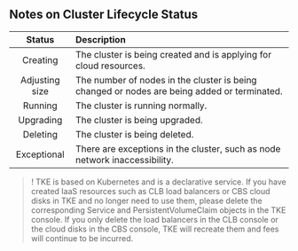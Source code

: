 ## Notes on Cluster Lifecycle Status

| Status | Description |
|:--:|:--|
| Creating | The cluster is being created and is applying for cloud resources. |
| Adjusting size | The number of nodes in the cluster is being changed or nodes are being added or terminated. |
| Running | The cluster is running normally. |
| Upgrading | The cluster is being upgraded. |
| Deleting | The cluster is being deleted. |
| Exceptional | There are exceptions in the cluster, such as node network inaccessibility. |

>! TKE is based on Kubernetes and is a declarative service. If you have created IaaS resources such as CLB load balancers or CBS cloud disks in TKE and no longer need to use them, please delete the corresponding Service and PersistentVolumeClaim objects in the TKE console. If you only delete the load balancers in the CLB console or the cloud disks in the CBS console, TKE will recreate them and fees will continue to be incurred.
